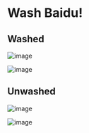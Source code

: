 # Wash Baidu!


## Washed 
  ![image](https://user-images.githubusercontent.com/1983142/169694711-c0dbb37f-5ade-4560-b5a2-0786cc99703d.png)

  ![image](https://user-images.githubusercontent.com/1983142/169694706-0839474f-a7ce-4d8a-8e2a-ff3c010b79d5.png)

## Unwashed
  ![image](https://user-images.githubusercontent.com/1983142/169694670-17221b9a-17c1-439a-8d66-9801ef5455a7.png)

  ![image](https://user-images.githubusercontent.com/1983142/169694675-b021ddde-6812-4aba-a721-4acadd60773e.png)
